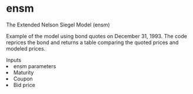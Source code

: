 # ensm
The Extended Nelson Siegel Model (ensm)
<p>Example of the model using bond quotes on December 31, 1993. The code reprices the bond and returns a table comparing the quoted prices and modeled prices. </p>
Inputs
<li>ensm parameters</li>
<li>Maturity</li>
<li>Coupon</li>
<li>Bid price</li>
